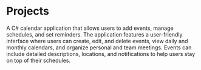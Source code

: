 # Projects
A C# calendar application that allows users to add events, manage schedules, and set reminders. The application features a user-friendly interface where users can create, edit, and delete events, view daily and monthly calendars, and organize personal and team meetings. Events can include detailed descriptions, locations, and notifications to help users stay on top of their schedules.
